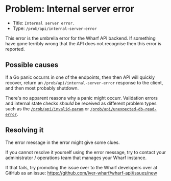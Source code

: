 # Problem: Internal server error

<!-- panels:start -->

<!-- div:right-panel -->

- Title: `Internal server error.`
- Type: `/prob/api/internal-server-error`

<!-- div:left-panel -->

This error is the umbrella error for the Wharf API backend. If something have
gone terribly wrong that the API does not recognise then this error is reported.

<!-- panels:end -->

## Possible causes

If a Go panic occurrs in one of the endpoints, then then API will quickly
recover, return an `/prob/api/internal-server-error` response to the client,
and then most probably shutdown.

There's no apparent reasons why a panic might occurr. Validation errors and
internal state checks *should* be received as different problem types such as
the [`/prob/api/invalid-param`](/prob/api/invalid-param.md) or
[`/prob/api/unexpected-db-read-error`](/prob/api/unexpected-db-read-error).

## Resolving it

The error message in the error might give some clues.

If you cannot resolve it yourself using the error message, try to contact your
administrator / operations team that manages your Wharf instance.

If that fails, try promoting the issue over to the Wharf developers over at
GitHub as an issue: <https://github.com/iver-wharf/wharf-api/issues/new>
